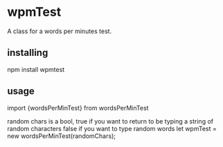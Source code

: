 # wpmTest
A class for a words per minutes test. 

## installing

npm install wpmtest


## usage

import {wordsPerMinTest} from wordsPerMinTest

random chars is a bool, true if you want to return to be typing a string of random characters
false if you want to type random words
let wpmTest = new wordsPerMinTest(randomChars);




